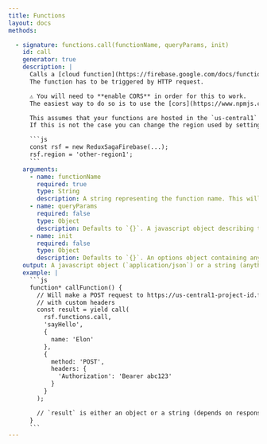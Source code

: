 ```yaml
---
title: Functions
layout: docs
methods:

  - signature: functions.call(functionName, queryParams, init)
    id: call
    generator: true
    description: |
      Calls a [cloud function](https://firebase.google.com/docs/functions/) with the given parameters.
      The function has to be triggered by HTTP request.

      ⚠️ You will need to **enable CORS** in order for this to work.
      The easiest way to do so is to use the [cors](https://www.npmjs.com/package/cors) middleware for express.

      This assumes that your functions are hosted in the `us-central1` region.
      If this is not the case you can change the region used by setting `rsf.region`:

      ```js
      const rsf = new ReduxSagaFirebase(...);
      rsf.region = 'other-region1';
      ```
    arguments:
      - name: functionName
        required: true
        type: String
        description: A string representing the function name. This will be used as a pathname in the https request.
      - name: queryParams
        required: false
        type: Object
        description: Defaults to `{}`. A javascript object describing the query parameters to use in the http request.
      - name: init
        required: false
        type: Object
        description: Defaults to `{}`. An options object containing any custom settings that you want to apply to the request. Identical to [`fetch`'s argument](https://developer.mozilla.org/en-US/docs/Web/API/WindowOrWorkerGlobalScope/fetch#Parameters).
    output: A javascript object (`application/json`) or a string (anything else) depending on the Content-Type of the response.
    example: |
      ```js
      function* callFunction() {
        // Will make a POST request to https://us-central1-project-id.firebaseapp.com/sayHello?name=Alfred
        // with custom headers
        const result = yield call(
          rsf.functions.call,
          'sayHello',
          {
            name: 'Elon'
          },
          {
            method: 'POST',
            headers: {
              'Authorization': 'Bearer abc123'
            }
          }
        );

        // `result` is either an object or a string (depends on response's Content-Type)
      }
      ```
---
```

